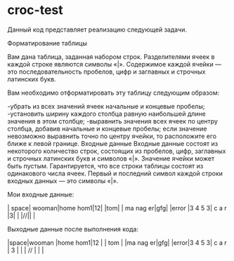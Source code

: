 # croc-test
  Данный код представляет реализацию следующей задачи.
  
Форматирование таблицы 

Вам дана таблица, заданная набором строк. Разделителями ячеек в каждой строке являются символы «|». Содержимое каждой ячейки — это последовательность пробелов, цифр и заглавных и строчных латинских букв. 

Вам необходимо отформатировать эту таблицу следующим образом: 

-убрать из всех значений ячеек начальные и концевые пробелы; 
-установить ширину каждого столбца равную наибольшей длине значения в этом столбце; 
-выравнить значения всех ячеек по центру столбца, добавив начальные и концевые пробелы; 
если значение невозможно выравнить точно по центру ячейки, то расположите его ближе к левой границе. 
Входные данные 
Входные данные состоят из некоторого количество строк, состоящих из пробелов, цифр, заглавных и строчных латинских букв и символов «|». Значение ячейки может быть пустым. Гарантируется, что все строки таблицы состоят из одинакового числа ячеек. Первый и последний символ каждой строки входных данных — это символы «|». 

Мои входные данные:

| space|   wooman|home   hom1|12|
|tom| | ma      nag er|gfg|
|error     |3 4   5    3| c a r |3|
| |//|| |

Выходные данные после выполнения кода:

|space|wooman |home hom1|12 |
| tom |       |ma nag er|gfg|
|error|3 4 5 3|  c a r  | 3 |
|     |  //   |         |   |

